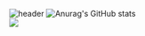 ![header](https://capsule-render.vercel.app/api?type=wave&color=auto&height=300&section=header&text=capsule%20render&fontSize=90)
![Anurag's GitHub stats](https://github-readme-stats.vercel.app/api?username=K-Jae-Min&show_icons=true&theme=material-palenight)<br>
<a href="https://velog.io/@kjaemin0122"><img src="https://img.shields.io/badge/Velog-20C997?style=flat-square&logo=Velog&logoColor=white"/></a>

<!--
**K-Jae-min/K-Jae-Min** is a ✨ _special_ ✨ repository because its `README.md` (this file) appears on your GitHub profile.

Here are some ideas to get you started:

- 🔭 I’m currently working on ...
- 🌱 I’m currently learning ...
- 👯 I’m looking to collaborate on ...
- 🤔 I’m looking for help with ...
- 💬 Ask me about ...
- 📫 How to reach me: ...
- 😄 Pronouns: ...
- ⚡ Fun fact: ...
-->
